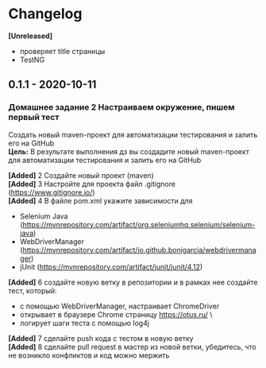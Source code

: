 # Changelog

**[Unreleased]**
- проверяет title страницы
- TestNG

## 0.1.1 - 2020-10-11
### Домашнее задание 2 Настраиваем окружение, пишем первый тест
Создать новый maven-проект для автоматизации тестирования и залить его на GitHub\
**Цель:** В результате выполнения дз вы создадите новый maven-проект для автоматизации тестирования и залить его на GitHub

**[Added]** 2 Создайте новый проект (maven)\
**[Added]** 3 Настройте для проекта файл .gitignore (https://www.gitignore.io/)\
**[Added]** 4 В файле pom.xml укажите зависимости для
- Selenium Java (https://mvnrepository.com/artifact/org.seleniumhq.selenium/selenium-java) 
- WebDriverManager (https://mvnrepository.com/artifact/io.github.bonigarcia/webdrivermanager)
- jUnit (https://mvnrepository.com/artifact/junit/junit/4.12)

**[Added]** 6 создайте новую ветку в репозитории и в рамках нее создайте тест, который:
- с помощью WebDriverManager, настраивает ChromeDriver
- открывает в браузере Chrome страницу https://otus.ru/ \
- логирует шаги теста с помощью log4j

**[Added]** 7 сделайте push кода с тестом в новую ветку\
**[Added]** 8 сделайте pull request в мастер из новой ветки, убедитесь, что не возникло конфликтов и код можно мержить
